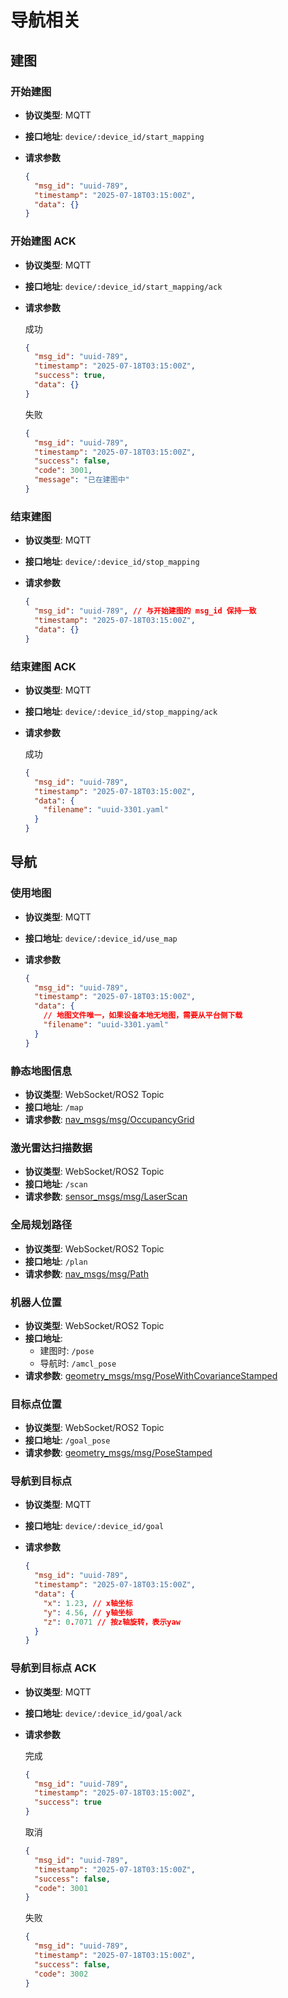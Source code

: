 # 导航相关

## 建图

### 开始建图

- **协议类型**: MQTT
- **接口地址**: `device/:device_id/start_mapping`
- **请求参数**

  ```json
  {
    "msg_id": "uuid-789",
    "timestamp": "2025-07-18T03:15:00Z",
    "data": {}
  }
  ```

### 开始建图 ACK

- **协议类型**: MQTT
- **接口地址**: `device/:device_id/start_mapping/ack`
- **请求参数**

  成功

  ```json
  {
    "msg_id": "uuid-789",
    "timestamp": "2025-07-18T03:15:00Z",
    "success": true,
    "data": {}
  }
  ```

  失败

  ```json
  {
    "msg_id": "uuid-789",
    "timestamp": "2025-07-18T03:15:00Z",
    "success": false,
    "code": 3001,
    "message": "已在建图中"
  }
  ```

### 结束建图

- **协议类型**: MQTT
- **接口地址**: `device/:device_id/stop_mapping`
- **请求参数**

  ```json
  {
    "msg_id": "uuid-789", // 与开始建图的 msg_id 保持一致
    "timestamp": "2025-07-18T03:15:00Z",
    "data": {}
  }
  ```

### 结束建图 ACK

- **协议类型**: MQTT
- **接口地址**: `device/:device_id/stop_mapping/ack`
- **请求参数**

  成功

  ```json
  {
    "msg_id": "uuid-789",
    "timestamp": "2025-07-18T03:15:00Z",
    "data": {
      "filename": "uuid-3301.yaml"
    }
  }
  ```

## 导航

### 使用地图

- **协议类型**: MQTT
- **接口地址**: `device/:device_id/use_map`
- **请求参数**

  ```json
  {
    "msg_id": "uuid-789",
    "timestamp": "2025-07-18T03:15:00Z",
    "data": {
      // 地图文件唯一，如果设备本地无地图，需要从平台侧下载
      "filename": "uuid-3301.yaml"
    }
  }
  ```

### 静态地图信息

- **协议类型**: WebSocket/ROS2 Topic
- **接口地址**: `/map`
- **请求参数**: [nav_msgs/msg/OccupancyGrid](https://docs.ros.org/en/noetic/api/nav_msgs/html/msg/OccupancyGrid.html)

### 激光雷达扫描数据

- **协议类型**: WebSocket/ROS2 Topic
- **接口地址**: `/scan`
- **请求参数**: [sensor_msgs/msg/LaserScan](https://docs.ros.org/en/noetic/api/sensor_msgs/html/msg/LaserScan.html)

### 全局规划路径

- **协议类型**: WebSocket/ROS2 Topic
- **接口地址**: `/plan`
- **请求参数**: [nav_msgs/msg/Path](https://docs.ros.org/en/noetic/api/nav_msgs/html/msg/Path.html)

### 机器人位置

- **协议类型**: WebSocket/ROS2 Topic
- **接口地址**:
  - 建图时: `/pose`
  - 导航时: `/amcl_pose`
- **请求参数**: [geometry_msgs/msg/PoseWithCovarianceStamped](https://docs.ros.org/en/noetic/api/geometry_msgs/html/msg/PoseWithCovarianceStamped.html)

### 目标点位置

- **协议类型**: WebSocket/ROS2 Topic
- **接口地址**: `/goal_pose`
- **请求参数**: [geometry_msgs/msg/PoseStamped](https://docs.ros.org/en/noetic/api/geometry_msgs/html/msg/PoseStamped.html)

### 导航到目标点

- **协议类型**: MQTT
- **接口地址**: `device/:device_id/goal`
- **请求参数**

  ```json
  {
    "msg_id": "uuid-789",
    "timestamp": "2025-07-18T03:15:00Z",
    "data": {
      "x": 1.23, // x轴坐标
      "y": 4.56, // y轴坐标
      "z": 0.7071 // 按z轴旋转，表示yaw
    }
  }
  ```

### 导航到目标点 ACK

- **协议类型**: MQTT
- **接口地址**: `device/:device_id/goal/ack`
- **请求参数**

  完成

  ```json
  {
    "msg_id": "uuid-789",
    "timestamp": "2025-07-18T03:15:00Z",
    "success": true
  }
  ```

  取消

  ```json
  {
    "msg_id": "uuid-789",
    "timestamp": "2025-07-18T03:15:00Z",
    "success": false,
    "code": 3001
  }
  ```

  失败

  ```json
  {
    "msg_id": "uuid-789",
    "timestamp": "2025-07-18T03:15:00Z",
    "success": false,
    "code": 3002
  }
  ```
